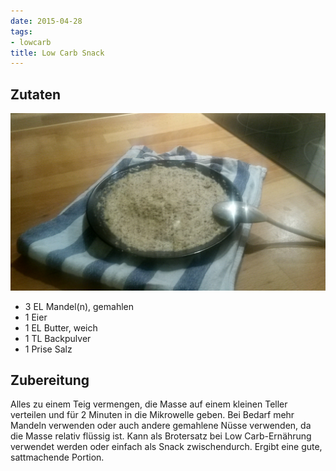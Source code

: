 ```yaml
---
date: 2015-04-28
tags:
- lowcarb
title: Low Carb Snack
---
```


## Zutaten
![](/img/Low-Carb-Snack.jpg)

- 3 EL    Mandel(n), gemahlen
- 1       Eier
- 1 EL    Butter, weich
- 1 TL    Backpulver
- 1 Prise Salz

## Zubereitung
Alles zu einem Teig vermengen, die Masse auf einem kleinen Teller verteilen und für 2 Minuten in die Mikrowelle geben. Bei Bedarf mehr Mandeln verwenden oder auch andere gemahlene Nüsse verwenden, da die Masse relativ flüssig ist.  Kann als Brotersatz bei Low Carb-Ernährung verwendet werden oder einfach als Snack zwischendurch. Ergibt eine gute, sattmachende Portion.
